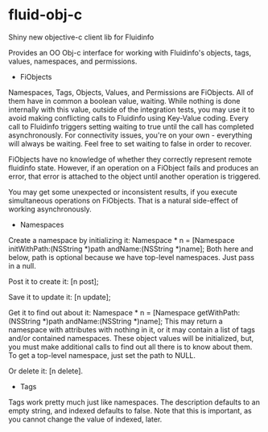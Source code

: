 fluid-obj-c
===========

Shiny new objective-c client lib for Fluidinfo

Provides an OO Obj-c interface for working with Fluidinfo's objects,
tags, values, namespaces, and permissions.

* FiObjects

Namespaces, Tags, Objects, Values, and Permissions are FiObjects.  All
of them have in common a boolean value, waiting.  While nothing is
done internally with this value, outside of the integration tests, you
may use it to avoid making conflicting calls to Fluidinfo using
Key-Value coding.  Every call to Fluidinfo triggers setting waiting to
true until the call has completed asynchronously.  For connectivity
issues, you're on your own - everything will always be waiting.  Feel
free to set waiting to false in order to recover.

FiObjects have no knowledge of whether they correctly represent remote
fluidinfo state.  However, if an operation on a FiObject fails and
produces an error, that error is attached to the object until another
operation is triggered.

You may get some unexpected or inconsistent results, if you execute
simultaneous operations on FiObjects.  That is a natural side-effect
of working asynchronously.

* Namespaces

Create a namespace by initializing it:
Namespace * n = [Namespace initWithPath:(NSString *)path andName:(NSString *)name];
Both here and below, path is optional because we have top-level namespaces.  Just pass in a null.

Post it to create it:
[n post];

Save it to update it:
[n update];

Get it to find out about it:
Namespace * n = [Namespace getWithPath:(NSString *)path andName:(NSString *)name];
This may return a namespace with attributes with nothing in it, or it may contain a list of tags and/or contained namespaces.  These object values will be initialized, but, you must make additional calls to find out all there is to know about them.
To get a top-level namespace, just set the path to NULL.

Or delete it:
[n delete].


* Tags

Tags work pretty much just like namespaces.  The description defaults
to an empty string, and indexed defaults to false.  Note that this is
important, as you cannot change the value of indexed, later.

